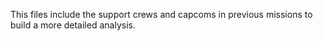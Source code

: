 This files include the support crews and capcoms in previous missions to build a more detailed analysis.
